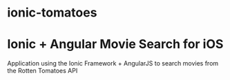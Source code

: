# ionic-tomatoes

# Ionic + Angular Movie Search for iOS
Application using the Ionic Framework + AngularJS to search movies from the Rotten Tomatoes API
